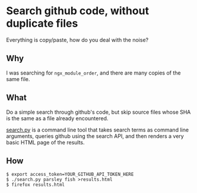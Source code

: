 Search github code, without duplicate files
===========================================
Everything is copy/paste, how do you deal with the noise?

Why
---
I was searching for `ngx_module_order`, and there are many copies of the
same file.

What
----
Do a simple search through github's code, but skip source files whose SHA is
the same as a file already encountered.

[search.py](search.py) is a command line tool that takes search terms as
command line arguments, queries github using the search API, and then renders
a very basic HTML page of the results.

How
---
```console
$ export access_token=YOUR_GITHUB_API_TOKEN_HERE
$ ./search.py parsley fish >results.html
$ firefox results.html
```
